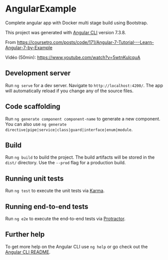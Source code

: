 # AngularExample

Complete angular app with Docker multi stage build using Bootstrap.

This project was generated with [Angular CLI](https://github.com/angular/angular-cli) version 7.3.8.

From https://coursetro.com/posts/code/171/Angular-7-Tutorial---Learn-Angular-7-by-Example

Vidéo (50min): https://www.youtube.com/watch?v=5wtnKulcquA

## Development server

Run `ng serve` for a dev server. Navigate to `http://localhost:4200/`. The app will automatically reload if you change any of the source files.

## Code scaffolding

Run `ng generate component component-name` to generate a new component. You can also use `ng generate directive|pipe|service|class|guard|interface|enum|module`.

## Build

Run `ng build` to build the project. The build artifacts will be stored in the `dist/` directory. Use the `--prod` flag for a production build.

## Running unit tests

Run `ng test` to execute the unit tests via [Karma](https://karma-runner.github.io).

## Running end-to-end tests

Run `ng e2e` to execute the end-to-end tests via [Protractor](http://www.protractortest.org/).

## Further help

To get more help on the Angular CLI use `ng help` or go check out the [Angular CLI README](https://github.com/angular/angular-cli/blob/master/README.md).
